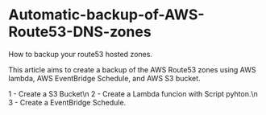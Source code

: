 # Automatic-backup-of-AWS-Route53-DNS-zones
How to backup your route53 hosted zones.

This article aims to create a backup of the AWS Route53 zones using AWS lambda, AWS EventBridge Schedule, and AWS S3 bucket.

1 - Create a S3 Bucket\n
2 - Create a Lambda funcion with Script pyhton.\n
3 - Create a EventBridge Schedule.
